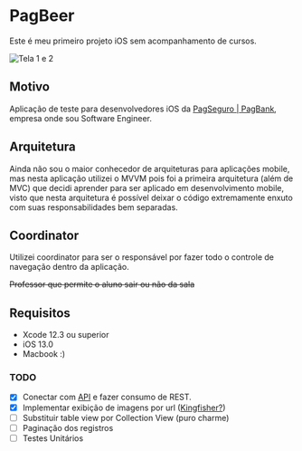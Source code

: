 
# PagBeer

Este é meu primeiro projeto iOS sem acompanhamento de cursos.

![Tela 1 e 2](https://i.ibb.co/PN5vpb3/Design-sem-nome.png)


## Motivo

Aplicação de teste para desenvolvedores iOS da [PagSeguro | PagBank](http://pagseguro.uol.com.br), empresa onde sou Software Engineer.

## Arquitetura

Ainda não sou o maior conhecedor de arquiteturas para aplicações mobile, mas nesta aplicação utilizei o MVVM pois foi a primeira arquitetura (além de MVC) que decidi aprender para ser aplicado em desenvolvimento mobile, visto que nesta arquitetura é possível deixar o código extremamente enxuto com suas responsabilidades bem separadas.

## Coordinator
Utilizei coordinator para ser o responsável por fazer todo o controle de navegação dentro da aplicação.

~~Professor que permite o aluno sair ou não da sala~~

## Requisitos

 - Xcode 12.3 ou superior
 - iOS 13.0
 - Macbook :)

### TODO

 - [x] Conectar com [API](http://punkapi.com) e fazer consumo de REST.
 - [x] Implementar exibição de imagens por url ([Kingfisher?](https://github.com/onevcat/Kingfisher))
 - [ ] Substituir table view por Collection View (puro charme)
 - [ ] Paginação dos registros
 - [ ] Testes Unitários
